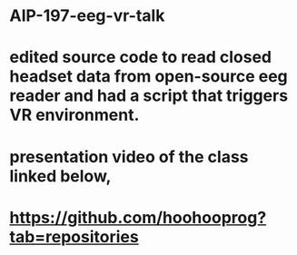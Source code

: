 # AIP-197-eeg-vr-talk

# edited source code to read closed headset data from open-source eeg reader and had a script that triggers VR environment.

# presentation video of the class linked below, 
# https://github.com/hoohooprog?tab=repositories

